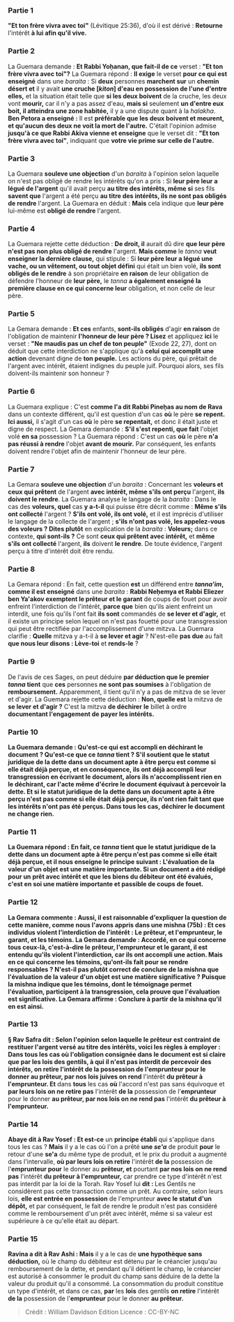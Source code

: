
### Partie 1
<b>"Et ton frère vivra avec toi"</b> (Lévitique 25:36), d'où il est dérivé : <b>Retourne</b> l'intérêt <b>à lui afin qu'il vive.</b>

### Partie 2
La Guemara demande : <b>Et Rabbi Yoḥanan, que fait-il de ce</b> verset : <b>"Et ton frère vivra avec toi"?</b> La Guemara répond : <b>Il exige</b> le verset <b>pour ce qui est enseigné</b> dans une <i>baraita</i> : Si <b>deux</b> personnes <b>marchent sur</b> un <b>chemin désert et</b> il y avait <b>une cruche [<i>kiton</i>] d'eau en possession de l'une d'entre elles,</b> et la situation était telle que <b>si les deux boivent</b> de la cruche, les deux vont <b>mourir,</b> car il n'y a pas assez d'eau, <b>mais si</b> seulement <b>un d'entre eux boit, il atteindra une zone habitée,</b> il y a une dispute quant à la <i>halakha</i>. <b>Ben Petora a enseigné :</b> Il est <b>préférable que les deux boivent et meurent, et qu'aucun des deux ne voit la mort de l'autre.</b> C'était l'opinion admise <b>jusqu'à ce que Rabbi Akiva vienne et enseigne</b> que le verset dit : <b>"Et ton frère vivra avec toi"</b>, indiquant que <b>votre vie prime sur celle de l'autre.</b>

### Partie 3
La Guemara <b>souleve une objection</b> d'un <i>baraita</i> à l'opinion selon laquelle on n'est pas obligé de rendre les intérêts qu'on a pris : Si <b>leur père leur a légué de l'argent</b> qu'il avait perçu <b>au titre des intérêts, même si</b> ses fils <b>savent que</b> l'argent a été perçu <b>au titre des intérêts, ils ne sont pas obligés de rendre</b> l'argent. La Guemara en déduit : <b>Mais</b> cela indique que <b>leur père</b> lui-même est <b>obligé de rendre</b> l'argent.

### Partie 4
La Guemara rejette cette déduction : <b>De droit, il</b> aurait dû dire <b>que leur père n'est pas non plus obligé de rendre</b> l'argent. <b>Mais comme</b> le <i>tanna</i> <b>veut enseigner la dernière clause,</b> qui stipule : Si <b>leur père leur a légué une vache, ou un vêtement, ou tout objet défini</b> qui était un bien volé, <b>ils sont obligés de le rendre</b> à son propriétaire <b>en raison</b> de leur obligation de défendre l'honneur de <b>leur père,</b> le <i>tanna</i> <b>a également enseigné la première clause en ce qui concerne leur</b> obligation, et non celle de leur père.

### Partie 5
La Gemara demande : <b>Et ces</b> enfants, <b>sont-ils obligés</b> d'agir <b>en raison</b> de l'obligation de maintenir <b>l'honneur de leur père ? Lisez</b> et appliquez <b>ici</b> le verset : <b>"Ne maudis pas un chef de ton peuple"</b> (Exode 22, 27), dont on déduit que cette interdiction ne s'applique qu'à <b>celui qui accomplit une action</b> devenant digne de <b>ton peuple.</b> Les actions du père, qui prêtait de l'argent avec intérêt, étaient indignes du peuple juif. Pourquoi alors, ses fils doivent-ils maintenir son honneur ?

### Partie 6
La Guemara explique : C'est <b>comme l'a dit Rabbi Pineḥas au nom de Rava</b> dans un contexte différent, qu'il est question d'un cas <b>où</b> le père <b>se repent. Ici aussi,</b> il s'agit d'un cas <b>où</b> le père <b>se repentait,</b> et donc il était juste et digne de respect. La Gemara demande : <b>S'il s'est repenti, que fait</b> l'objet volé <b>en sa</b> possession ? La Guemara répond : C'est un cas <b>où</b> le père <b>n'a pas réussi à rendre</b> l'objet <b>avant de mourir.</b> Par conséquent, les enfants doivent rendre l'objet afin de maintenir l'honneur de leur père.

### Partie 7
La Gemara <b>souleve une objection</b> d'un <i>baraita</i> : Concernant les <b>voleurs et ceux qui prêtent</b> de l'argent <b>avec intérêt, même s'ils ont perçu</b> l'argent, <b>ils doivent le rendre</b>. La Guemara analyse le langage de la <i>baraita</i> : Dans le cas des <b>voleurs, quel</b> cas <b>y a-t-il</b> qui puisse être décrit comme : <b>Même s'ils ont collecté</b> l'argent ? <b>S'ils ont volé, ils ont volé,</b> et il est imprécis d'utiliser le langage de la collecte de l'argent ; <b>s'ils n'ont pas volé, les appelez-vous des voleurs ? Dites plutôt</b> en explication de la <i>baraita</i> : <b>Voleurs;</b> dans ce contexte, <b>qui sont-ils ?</b> Ce sont <b>ceux qui prêtent avec intérêt,</b> et <b>même s'ils ont collecté</b> l'argent, <b>ils</b> doivent <b>le rendre</b>. De toute évidence, l'argent perçu à titre d'intérêt doit être rendu.

### Partie 8
La Gemara répond : En fait, cette question <b>est</b> un différend entre <b><i>tanna'im</i>, comme il est enseigné</b> dans une <i>baraita</i> : <b>Rabbi Neḥemya et Rabbi Eliezer ben Ya'akov exemptent le prêteur et le garant</b> de coups de fouet pour avoir enfreint l'interdiction de l'intérêt, <b>parce que</b> bien qu'ils aient enfreint un interdit, une fois qu'ils l'ont fait <b>ils sont</b> commandés de <b>se lever et d'agir,</b> et il existe un principe selon lequel on n'est pas fouetté pour une transgression qui peut être rectifiée par l'accomplissement d'une mitzva. La Guemara clarifie : <b>Quelle</b> mitzva y a-t-il à <b>se lever et agir</b> ? N'est-elle <b>pas due</b> au fait <b>que nous leur disons : Lève-toi</b> et <b>rends-le</b> ?

### Partie 9
De l'avis de ces Sages, on peut déduire <b>par déduction que le premier <i>tanna</i> tient</b> que <b>ces</b> personnes <b>ne sont pas soumises</b> à l'obligation de <b>remboursement.</b> Apparemment, il tient qu'il n'y a pas de mitzva de se lever et d'agir. La Guemara rejette cette déduction : <b>Non, quelle est</b> la mitzva de <b>se lever et d'agir ?</b> C'est la mitzva <b>de déchirer</b> <b>le</b> billet à ordre <b>documentant l'engagement de payer les intérêts.

### Partie 10
La Guemara demande : Qu'est-ce qui est accompli en déchirant le document ? <b>Qu'est-ce que</b> ce <i>tanna</i> <b>tient ? S'il soutient</b> que le statut juridique de la dette dans <b>un document apte à être perçu est comme si</b> elle était déjà <b>perçue, et</b> en conséquence, <b>ils ont déjà accompli leur transgression</b> en écrivant le document, alors ils n'accomplissent rien en le déchirant, car l'acte même d'écrire le document équivaut à percevoir la dette. <b>Et si</b> le statut juridique de la dette dans un document apte à être perçu <b>n'est pas comme si</b> elle était déjà <b>perçue, ils n'ont rien fait</b> tant que les intérêts n'ont pas été perçus. Dans tous les cas, déchirer le document ne change rien.

### Partie 11
La Guemara répond : <b>En fait,</b> ce <i>tanna</i> <b>tient</b> que le statut juridique de la dette dans <b>un document apte à être perçu n'est pas comme si</b> elle était déjà <b>perçue, et</b> il <b>nous enseigne</b> le principe suivant : <b>L'évaluation</b> de la valeur d'un objet <b>est</b> une <b>matière importante.</b> Si un document a été rédigé pour un prêt avec intérêt et que les biens du débiteur ont été évalués, c'est en soi une matière importante et passible de coups de fouet.

### Partie 12
La Gemara commente : <b>Aussi, il est raisonnable</b> d'expliquer la question de cette manière, <b>comme nous l'avons appris</b> dans une mishna (75b) : <b>Et ces</b> individus <b>violent l'interdiction</b> de l'intérêt : <b>Le prêteur, et l'emprunteur, le garant, et les témoins.</b> La Gemara demande : <b>Accordé,</b> en ce qui concerne <b>tous ceux-là,</b> c'est-à-dire le prêteur, l'emprunteur et le garant, il est entendu qu'ils violent l'interdiction, car <b>ils ont accompli une action. Mais</b> en ce qui concerne les <b>témoins, qu'ont-ils fait</b> pour se rendre responsables ? <b>N'est-il pas plutôt</b> correct de <b>conclure de</b> la mishna <b>que</b> l'<b>évaluation</b> de la valeur d'un objet <b>est</b> une <b>matière significative ?</b> Puisque la mishna indique que les témoins, dont le témoignage permet l'évaluation, participent à la transgression, cela prouve que l'évaluation est significative. La Gemara affirme : <b>Conclure à partir</b> de la mishna qu'il en est ainsi.

### Partie 13
§ <b>Rav Safra dit :</b> Selon l'opinion selon laquelle le prêteur est contraint de restituer l'argent versé au titre des intérêts, voici les règles à employer : Dans <b>tous</b> les cas <b>où</b> l'obligation consignée dans le document est si claire que <b>par</b> les <b>lois des</b> gentils, à qui il n'est pas interdit de percevoir des intérêts, <b>on retire</b> l'intérêt <b>de la</b> possession de l'<b>emprunteur</b> pour le donner <b>au prêteur, par nos</b> lois juives on rend</b> l'intérêt <b>du prêteur à l'emprunteur. Et</b> dans <b>tous</b> les cas <b>où</b> l'accord n'est pas sans équivoque et <b>par leurs lois on ne retire pas</b> l'intérêt <b>de la</b> possession de l'<b>emprunteur</b> pour le donner <b>au prêteur, par nos lois on ne rend pas</b> l'intérêt <b>du prêteur à l'emprunteur.</b>

### Partie 14
<b>Abaye dit à Rav Yosef : Et est-ce</b> un <b>principe établi</b> qui s'applique dans tous les cas ? <b>Mais</b> il y a le cas où l'on a prêté <b>une <i>se'a</i></b> de produit <b>pour</b> le retour d'une <b>se'a</i></b> du même type de produit, et le prix du produit a augmenté dans l'intervalle, <b>où par leurs lois on retire</b> l'intérêt <b>de la</b> possession de l'<b>emprunteur pour</b> le donner au <b>prêteur, et</b> pourtant <b>par nos lois on ne rend pas</b> l'intérêt <b>du prêteur à l'emprunteur,</b> car prendre ce type d'intérêt n'est pas interdit par la loi de la Torah. Rav Yosef lui <b>dit : </b> Les Gentils ne considèrent pas cette transaction comme un prêt. Au contraire, selon leurs lois, <b>elle est entrée en possession</b> de l'emprunteur <b>avec le statut d'un dépôt,</b> et par conséquent, le fait de rendre le produit n'est pas considéré comme le remboursement d'un prêt avec intérêt, même si sa valeur est supérieure à ce qu'elle était au départ.

### Partie 15
<b>Ravina a dit à Rav Ashi : Mais</b> il y a le cas de <b>une hypothèque sans déduction,</b> où le champ du débiteur est détenu par le créancier jusqu'au remboursement de la dette, et pendant qu'il détient le champ, le créancier est autorisé à consommer le produit du champ sans déduire de la dette la valeur du produit qu'il a consommé. La consommation du produit constitue un type d'intérêt, et dans ce cas, <b>par</b> les <b>lois</b> des gentils <b>on retire</b> l'intérêt <b>de la</b> possession de l'<b>emprunteur</b> pour le donner <b>au prêteur.</b>

>Crédit : William Davidson Edition
>Licence : CC-BY-NC